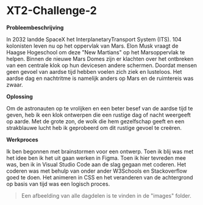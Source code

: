 # XT2-Challenge-2

**Probleembeschrijving**

In 2032 landde SpaceX het InterplanetaryTransport System (ITS). 104 kolonisten leven nu op het oppervlak van Mars. Elon Musk vraagt de Haagse Hogeschool om deze "New Martians" op het Marsoppervlak te helpen. Binnen de nieuwe Mars Domes zijn er klachten over het ontbreken van een centrale klok op hun devicesen andere schermen. Doordat mensen geen gevoel van aardse tijd hebben voelen zich ziek en lusteloos. Het aardse dag en nachtritme is namelijk anders op Mars en de ruimtereis was zwaar. 


**Oplossing**

Om de astronauten op te vrolijken en een beter besef van de aardse tijd te geven, heb ik een klok ontwerpen die een rustige dag of nacht weergeeft op aarde. Met de grote zon, de wolk die hem gezelfschap geeft en een strakblauwe lucht heb ik geprobeerd om dit rustige gevoel  te creëren.


**Werkproces**

Ik ben begonnen met brainstormen voor een ontwerp. Toen ik blij was met het idee ben ik het uit gaan werken in Figma. Toen ik hier tevreden mee was, ben ik in Visual Studio Code aan de slag gegaan met coderen. Het coderen was met behulp van onder ander W3Schools en Stackoverflow goed te doen. Het animeren in CSS en het veranderen van de achtergrond op basis van tijd was een logisch proces.

> Een afbeelding van alle dagdelen is te vinden in de "images" folder.
